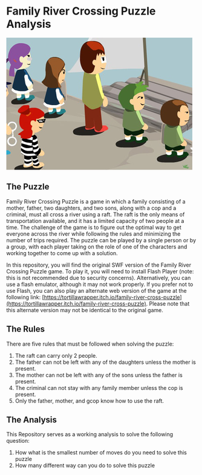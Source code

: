 # Family River Crossing Puzzle Analysis

![The Puzzle](family_river_crossing_puzzle_image.jpg)

## The Puzzle
Family River Crossing Puzzle is a game in which a family consisting of a mother, father, two daughters, and two sons, along with a cop and a criminal, must all cross a river using a raft. The raft is the only means of transportation available, and it has a limited capacity of two people at a time. The challenge of the game is to figure out the optimal way to get everyone across the river while following the rules and minimizing the number of trips required. The puzzle can be played by a single person or by a group, with each player taking on the role of one of the characters and working together to come up with a solution.

In this repository, you will find the original SWF version of the Family River Crossing Puzzle game. To play it, you will need to install Flash Player (note: this is not recommended due to security concerns). Alternatively, you can use a flash emulator, although it may not work properly. If you prefer not to use Flash, you can also play an alternate web version of the game at the following link: [https://tortillawrapper.itch.io/family-river-cross-puzzle](https://tortillawrapper.itch.io/family-river-cross-puzzle). Please note that this alternate version may not be identical to the original game.

## The Rules
There are five rules that must be followed when solving the puzzle:
1. The raft can carry only 2 people.
2. The father can not be left with any of the daughters unless the mother is present.
3. The mother can not be left with any of the sons unless the father is present.
4. The criminal can not stay with any family member unless the cop is present.
5. Only the father, mother, and gcop know how to use the raft.

## The Analysis
This Repository serves as a working analysis to solve the following question:
1. How what is the smallest number of moves do you need to solve this puzzle
2. How many different way can you do to solve this puzzle
